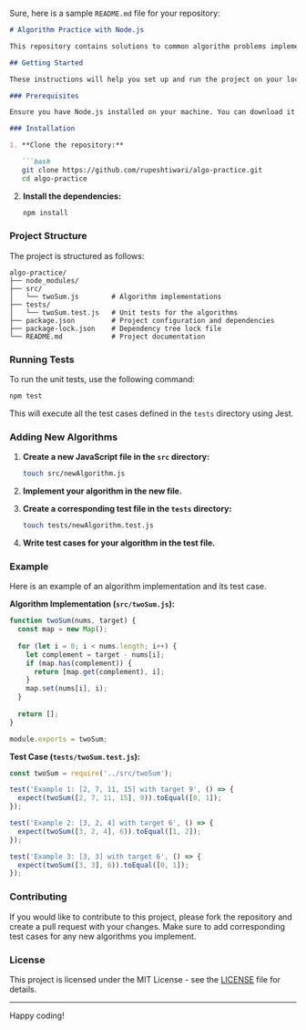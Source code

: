Sure, here is a sample `README.md` file for your repository:

```markdown
# Algorithm Practice with Node.js

This repository contains solutions to common algorithm problems implemented in Node.js, along with a set of unit tests to verify their correctness. The project is set up with Jest, a JavaScript testing framework, to make testing straightforward and efficient.

## Getting Started

These instructions will help you set up and run the project on your local machine for development and testing purposes.

### Prerequisites

Ensure you have Node.js installed on your machine. You can download it from [nodejs.org](https://nodejs.org/).

### Installation

1. **Clone the repository:**

   ```bash
   git clone https://github.com/rupeshtiwari/algo-practice.git
   cd algo-practice
   ```

2. **Install the dependencies:**

   ```bash
   npm install
   ```

### Project Structure

The project is structured as follows:

```
algo-practice/
├── node_modules/
├── src/
│   └── twoSum.js        # Algorithm implementations
├── tests/
│   └── twoSum.test.js   # Unit tests for the algorithms
├── package.json         # Project configuration and dependencies
├── package-lock.json    # Dependency tree lock file
└── README.md            # Project documentation
```

### Running Tests

To run the unit tests, use the following command:

```bash
npm test
```

This will execute all the test cases defined in the `tests` directory using Jest.

### Adding New Algorithms

1. **Create a new JavaScript file in the `src` directory:**

   ```bash
   touch src/newAlgorithm.js
   ```

2. **Implement your algorithm in the new file.**

3. **Create a corresponding test file in the `tests` directory:**

   ```bash
   touch tests/newAlgorithm.test.js
   ```

4. **Write test cases for your algorithm in the test file.**

### Example

Here is an example of an algorithm implementation and its test case.

**Algorithm Implementation (`src/twoSum.js`):**

```javascript
function twoSum(nums, target) {
  const map = new Map();
  
  for (let i = 0; i < nums.length; i++) {
    let complement = target - nums[i];
    if (map.has(complement)) {
      return [map.get(complement), i];
    }
    map.set(nums[i], i);
  }
  
  return [];
}

module.exports = twoSum;
```

**Test Case (`tests/twoSum.test.js`):**

```javascript
const twoSum = require('../src/twoSum');

test('Example 1: [2, 7, 11, 15] with target 9', () => {
  expect(twoSum([2, 7, 11, 15], 9)).toEqual([0, 1]);
});

test('Example 2: [3, 2, 4] with target 6', () => {
  expect(twoSum([3, 2, 4], 6)).toEqual([1, 2]);
});

test('Example 3: [3, 3] with target 6', () => {
  expect(twoSum([3, 3], 6)).toEqual([0, 1]);
});
```

### Contributing

If you would like to contribute to this project, please fork the repository and create a pull request with your changes. Make sure to add corresponding test cases for any new algorithms you implement.

### License

This project is licensed under the MIT License - see the [LICENSE](LICENSE) file for details.

---

Happy coding!
 
